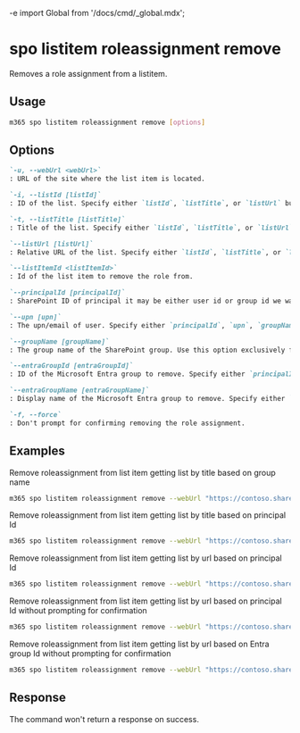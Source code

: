 -e <!-- DISCLAIMER: All secrets, passwords, and sensitive values in this document are examples only and not real credentials. -->
import Global from '/docs/cmd/_global.mdx';

# spo listitem roleassignment remove

Removes a role assignment from a listitem.

## Usage

```sh
m365 spo listitem roleassignment remove [options]
```

## Options

```md definition-list
`-u, --webUrl <webUrl>`
: URL of the site where the list item is located.

`-i, --listId [listId]`
: ID of the list. Specify either `listId`, `listTitle`, or `listUrl` but not multiple.

`-t, --listTitle [listTitle]`
: Title of the list. Specify either `listId`, `listTitle`, or `listUrl` but not multiple.

`--listUrl [listUrl]`
: Relative URL of the list. Specify either `listId`, `listTitle`, or `listUrl` but not multiple.

`--listItemId <listItemId>`
: Id of the list item to remove the role from.

`--principalId [principalId]`
: SharePoint ID of principal it may be either user id or group id we want to remove permissions. Specify either `principalId`, `upn`, `groupName`, `entraGroupId`, or `entraGroupName`.

`--upn [upn]`
: The upn/email of user. Specify either `principalId`, `upn`, `groupName`, `entraGroupId`, or `entraGroupName`.

`--groupName [groupName]`
: The group name of the SharePoint group. Use this option exclusively for SharePoint Online groups. Specify either `principalId`, `upn`, `groupName`, `entraGroupId`, or `entraGroupName`.

`--entraGroupId [entraGroupId]`
: ID of the Microsoft Entra group to remove. Specify either `principalId`, `upn`, `groupName`, `entraGroupId`, or `entraGroupName`.

`--entraGroupName [entraGroupName]`
: Display name of the Microsoft Entra group to remove. Specify either `principalId`, `upn`, `groupName`, `entraGroupId`, or `entraGroupName`.

`-f, --force`
: Don't prompt for confirming removing the role assignment.
```

<Global />

## Examples

Remove roleassignment from list item getting list by title based on group name

```sh
m365 spo listitem roleassignment remove --webUrl "https://contoso.sharepoint.com/sites/contoso-sales" --listTitle "someList" --listItemId 1 --groupName "saleGroup"
```

Remove roleassignment from list item getting list by title based on principal Id

```sh
m365 spo listitem roleassignment remove --webUrl "https://contoso.sharepoint.com/sites/contoso-sales" --listTitle "Events" --listItemId 1 --principalId 2
```

Remove roleassignment from list item getting list by url based on principal Id

```sh
m365 spo listitem roleassignment remove --webUrl "https://contoso.sharepoint.com/sites/contoso-sales" --listUrl "/sites/contoso-sales/lists/Events" --listItemId 1 --principalId 2
```


Remove roleassignment from list item getting list by url based on principal Id without prompting for confirmation

```sh
m365 spo listitem roleassignment remove --webUrl "https://contoso.sharepoint.com/sites/contoso-sales" --listUrl "/sites/contoso-sales/lists/Events" --listItemId 1 --principalId 2 --force
```

Remove roleassignment from list item getting list by url based on Entra group Id without prompting for confirmation

```sh
m365 spo listitem roleassignment remove --webUrl "https://contoso.sharepoint.com/sites/contoso-sales" --listUrl "/sites/contoso-sales/lists/Events" --listItemId 1 --entraGroupId "27ae47f1-48f1-46f3-980b-d3c1470e398d" --force
```

## Response

The command won't return a response on success.
